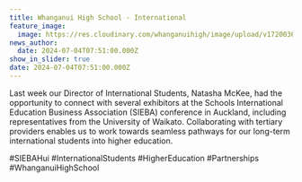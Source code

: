 ```yaml
---
title: Whanganui High School - International
feature_image:
  image: https://res.cloudinary.com/whanganuihigh/image/upload/v1720036289/Natasha.jpg
news_author:
  date: 2024-07-04T07:51:00.000Z
show_in_slider: true
date: 2024-07-04T07:51:00.000Z
---
```

Last week our Director of International Students, Natasha McKee, had the opportunity to connect with several exhibitors at  the Schools International Education Business Association (SIEBA) conference in Auckland, including representatives from the University of Waikato. Collaborating with tertiary providers enables us to work towards seamless pathways for our long-term international students into higher education.

\#SIEBAHui #InternationalStudents #HigherEducation #Partnerships #WhanganuiHighSchool
